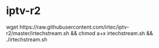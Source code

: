 # iptv-r2
<p>wget https://raw.githubusercontent.com/irtec/iptv-r2/master/irtechstream.sh && chmod a+x irtechstream.sh && ./irtechstream.sh</p>
